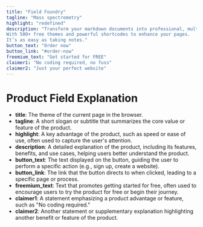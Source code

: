 ```yaml
---
title: "Field Foundry"
tagline: "Mass spectrometry"
highlight: "redefined"
description: "Transform your markdown documents into professional, multilingual websites.
With 500+ free themes and powerful shortcodes to enhance your pages. 
It’s as easy as taking notes."
button_text: "Order now"
button_link: "#order-now"
freemium_text: "Get started for FREE"
claimer1: "No coding required, no fuss"
claimer2: "Just your perfect website"
---
```


# Product Field Explanation

- **title**: The theme of the current page in the browser.
- **tagline**: A short slogan or subtitle that summarizes the core value or feature of the product.
- **highlight**: A key advantage of the product, such as speed or ease of use, often used to capture the user's attention.
- **description**: A detailed explanation of the product, including its features, benefits, and use cases, helping users better understand the product.
- **button_text**: The text displayed on the button, guiding the user to perform a specific action (e.g., sign up, create a website).
- **button_link**: The link that the button directs to when clicked, leading to a specific page or process.
- **freemium_text**: Text that promotes getting started for free, often used to encourage users to try the product for free or begin their journey.
- **claimer1**: A statement emphasizing a product advantage or feature, such as "No coding required."
- **claimer2**: Another statement or supplementary explanation highlighting another benefit or feature of the product.

